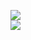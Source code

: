 [![](https://img.shields.io/badge/Made%20With-Github%20Spray-lightgrey.svg?style=for-the-badge&logo=github)](https://github.com/Annihil/github-spray#2367)  
[![](https://i.imgur.com/2DrTn0Z.gif)](https://github.com/Annihil/github-spray)